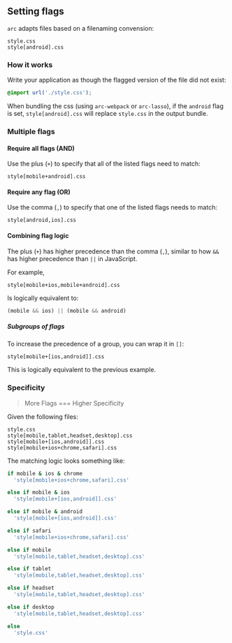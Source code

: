 ## Setting flags

`arc` adapts files based on a filenaming convension:

```webidl
style.css
style[android].css
```

### How it works

Write your application as though the flagged version of the file did not exist:

```css
@import url('./style.css');
```

When bundling the css (using `arc-webpack` or `arc-lasso`), if the `android` flag is set, `style[android].css` will replace `style.css` in the output bundle.

### Multiple flags

#### Require all flags (AND)

Use the plus (`+`) to specify that all of the listed flags need to match:

```webidl
style[mobile+android].css
```

#### Require any flag (OR)

Use the comma (`,`) to specify that one of the listed flags needs to match:

```webidl
style[android,ios].css
```

#### Combining flag logic

The plus (`+`) has higher precedence than the comma (`,`), similar to how `&&` has higher precedence than `||` in JavaScript.

For example,

```webidl
style[mobile+ios,mobile+android].css
```

Is logically equivalent to:

```js
(mobile && ios) || (mobile && android)
```

##### Subgroups of flags

To increase the precedence of a group, you can wrap it in `[]`:

```webidl
style[mobile+[ios,android]].css
```

This is logically equivalent to the previous example.

### Specificity

> More Flags === Higher Specificity

Given the following files:

```webidl
style.css
style[mobile,tablet,headset,desktop].css
style[mobile+[ios,android]].css
style[mobile+ios+chrome,safari].css
```

The matching logic looks something like:

```coffee
if mobile & ios & chrome
  'style[mobile+ios+chrome,safari].css'

else if mobile & ios
  'style[mobile+[ios,android]].css'

else if mobile & android
  'style[mobile+[ios,android]].css'

else if safari
  'style[mobile+ios+chrome,safari].css'

else if mobile
  'style[mobile,tablet,headset,desktop].css'

else if tablet
  'style[mobile,tablet,headset,desktop].css'

else if headset
  'style[mobile,tablet,headset,desktop].css'

else if desktop
  'style[mobile,tablet,headset,desktop].css'

else
  'style.css'
```

